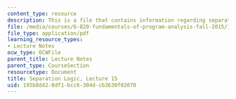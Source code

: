 ```yaml
---
content_type: resource
description: This is a file that contains information regarding separation logic.
file: /media/courses/6-820-fundamentals-of-program-analysis-fall-2015/195b8d420df1bcc6304dcb3630f02070_MIT6_820F15_L15.pdf
file_type: application/pdf
learning_resource_types:
- Lecture Notes
ocw_type: OCWFile
parent_title: Lecture Notes
parent_type: CourseSection
resourcetype: Document
title: Separation Logic, Lecture 15
uid: 195b8d42-0df1-bcc6-304d-cb3630f02070
---
```

